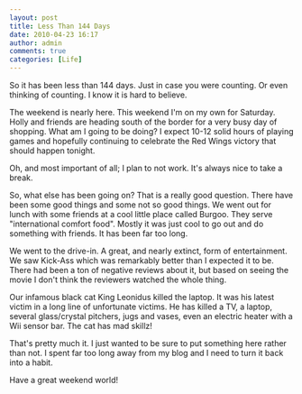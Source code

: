 ```yaml
---
layout: post
title: Less Than 144 Days
date: 2010-04-23 16:17
author: admin
comments: true
categories: [Life]
---
```

So it has been less than 144 days.  Just in case you were counting.  Or even thinking of counting.  I know it is hard to believe.

The weekend is nearly here.  This weekend I'm on my own for Saturday.  Holly and friends are heading south of the border for a very busy day of shopping.  What am I going to be doing?  I expect 10-12 solid hours of playing games and hopefully continuing to celebrate the Red Wings victory that should happen tonight.

Oh, and most important of all; I plan to not work.  It's always nice to take a break.

So, what else has been going on?  That is a really good question.  There have been some good things and some not so good things.  We went out for lunch with some friends at a cool little place called Burgoo.  They serve "international comfort food".  Mostly it was just cool to go out and do something with friends.  It has been far too long.

We went to the drive-in.  A great, and nearly extinct, form of entertainment.  We saw Kick-Ass which was remarkably better than I expected it to be.  There had been a ton of negative reviews about it, but based on seeing the movie I don't think the reviewers watched the whole thing.

Our infamous black cat King Leonidus killed the laptop.  It was his latest victim in a long line of unfortunate victims.  He has killed a TV, a laptop, several glass/crystal pitchers, jugs and vases, even an electric heater with a Wii sensor bar.  The cat has mad skillz!

That's pretty much it.  I just wanted to be sure to put something here rather than not.  I spent far too long away from my blog and I need to turn it back into a habit.

Have a great weekend world!
